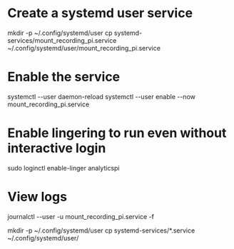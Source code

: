 # Create a systemd user service
mkdir -p ~/.config/systemd/user
cp systemd-services/mount_recording_pi.service ~/.config/systemd/user/mount_recording_pi.service

# Enable the service
systemctl --user daemon-reload
systemctl --user enable --now mount_recording_pi.service

# Enable lingering to run even without interactive login
sudo loginctl enable-linger analyticspi

# View logs
journalctl --user -u mount_recording_pi.service -f

mkdir -p ~/.config/systemd/user
cp systemd-services/*.service ~/.config/systemd/user/
